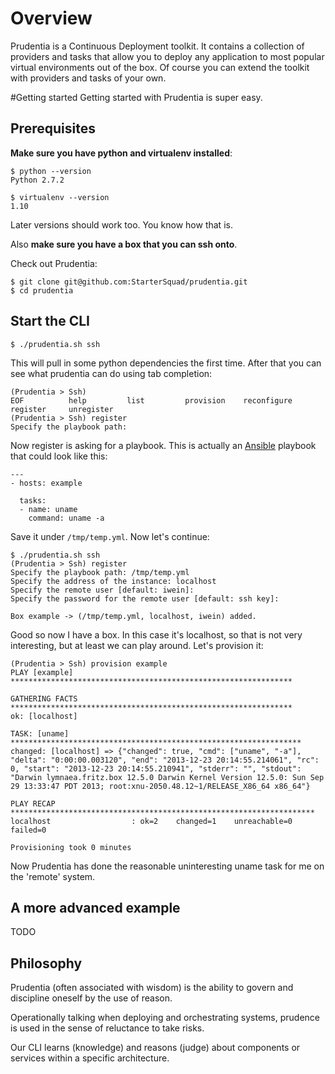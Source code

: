 # Overview

Prudentia is a Continuous Deployment toolkit. It contains a collection of providers and tasks that allow you to deploy any application to most popular virtual environments out of the box. Of course you can extend the toolkit with providers and tasks of your own.

#Getting started
Getting started with Prudentia is super easy.

## Prerequisites

**Make sure you have python and virtualenv installed**:

    $ python --version
    Python 2.7.2

    $ virtualenv --version
    1.10

Later versions should work too. You know how that is.

Also **make sure you have a box that you can ssh onto**.

Check out Prudentia:

    $ git clone git@github.com:StarterSquad/prudentia.git
    $ cd prudentia

## Start the CLI

    $ ./prudentia.sh ssh

This will pull in some python dependencies the first time. After that you can see what prudentia can do using tab completion:

    (Prudentia > Ssh)
    EOF          help         list         provision    reconfigure  register     unregister
    (Prudentia > Ssh) register
    Specify the playbook path:

Now register is asking for a playbook. This is actually an [Ansible][1] playbook that could look like this:

    ---
    - hosts: example

      tasks:
      - name: uname
        command: uname -a
        
Save it under `/tmp/temp.yml`. Now let's continue:

    $ ./prudentia.sh ssh
    (Prudentia > Ssh) register
    Specify the playbook path: /tmp/temp.yml
    Specify the address of the instance: localhost
    Specify the remote user [default: iwein]:
    Specify the password for the remote user [default: ssh key]:

    Box example -> (/tmp/temp.yml, localhost, iwein) added.

Good so now I have a box. In this case it's localhost, so that is not very interesting, but at least we can play around. Let's provision it:

    (Prudentia > Ssh) provision example
    PLAY [example] ***************************************************************
    
    GATHERING FACTS ***************************************************************
    ok: [localhost]
    
    TASK: [uname] *****************************************************************
    changed: [localhost] => {"changed": true, "cmd": ["uname", "-a"], "delta": "0:00:00.003120", "end": "2013-12-23 20:14:55.214061", "rc": 0, "start": "2013-12-23 20:14:55.210941", "stderr": "", "stdout": "Darwin lymnaea.fritz.box 12.5.0 Darwin Kernel Version 12.5.0: Sun Sep 29 13:33:47 PDT 2013; root:xnu-2050.48.12~1/RELEASE_X86_64 x86_64"}
    
    PLAY RECAP ********************************************************************
    localhost                  : ok=2    changed=1    unreachable=0    failed=0
    
    Provisioning took 0 minutes

Now Prudentia has done the reasonable uninteresting uname task for me on the 'remote' system.

## A more advanced example
TODO

## Philosophy

Prudentia (often associated with wisdom) is the ability to govern and discipline oneself by the use of reason.

Operationally talking when deploying and orchestrating systems, prudence is used in the sense of reluctance to take risks.

Our CLI learns (knowledge) and reasons (judge) about components or services within a specific architecture.

[1]: https://github.com/ansible/ansible "Ansible"

